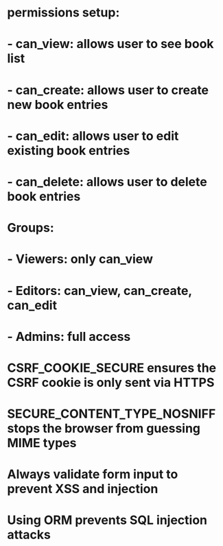 # permissions setup:
# - can_view: allows user to see book list
# - can_create: allows user to create new book entries
# - can_edit: allows user to edit existing book entries
# - can_delete: allows user to delete book entries
#
# Groups:
# - Viewers: only can_view
# - Editors: can_view, can_create, can_edit
# - Admins: full access
# CSRF_COOKIE_SECURE ensures the CSRF cookie is only sent via HTTPS
# SECURE_CONTENT_TYPE_NOSNIFF stops the browser from guessing MIME types
# Always validate form input to prevent XSS and injection
# Using ORM prevents SQL injection attacks
